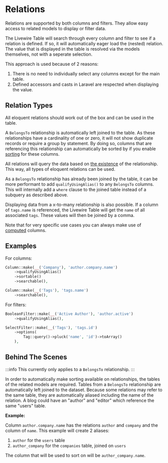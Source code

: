 # Relations

Relations are supported by both columns and filters. They allow easy access to related models to display or filter data.

The Livewire Table will search through every column and filter to see if a relation is defined. If so, it will automatically eager load the (nested) relation. The value that is displayed in the table is resolved via the models themselves, not with a seperate selection.

This approach is used because of 2 reasons:

1. There is no need to individually select any columns except for the main table.
2. Defined accessors and casts in Laravel are respected when displaying the value.

## Relation Types

All eloquent relations should work out of the box and can be used in the table.

A `BelongsTo` relationship is automatically left joined to the table. As these relationships have a cardinality of one or zero, it will not show duplicate records or require a group by statement. By doing so, columns that are referencing this relationship can automatically be sorted by if you enable [sorting](/usage/columns#sortable) for these columns.

All relations will query the data based on [the existence](https://laravel.com/docs/master/eloquent-relationships#querying-relationship-existence) of the relationship. This way, all types of eloquent relations can be used.

As a `BelongsTo` relationship has already been joined by the table, it can be more performant to add `qualifyUsingAlias()` to any `BelongsTo` columns. This will internally add a `where` clause to the joined table instead of a subquery as described above.

Displaying data from a x-to-many relationship is also possible. If a column of `tags.name` is referenced, the Livewire Table will get the `name` of all associated `tags`. These values will then be joined by a comma.

Note that for very specific use cases you can always make use of [computed](/usage/columns#computed) columns.

## Examples

For columns:

```php
Column::make(__('Company'), 'author.company.name')
    ->qualifyUsingAlias()
    ->sortable()
    ->searchable(),

Column::make(__('Tags'), 'tags.name')
    ->searchable(),
```

For filters:

```php
BooleanFilter::make(__('Active Author'), 'author.active')
    ->qualifyUsingAlias(),

SelectFilter::make(__('Tags'), 'tags.id')
    ->options(
        Tag::query()->pluck('name', 'id')->toArray()
    ),
```

## Behind The Scenes

:::info
This currently only applies to a `BelongsTo` relationship.
:::

In order to automatically make sorting available on relationships, the tables of the related models are required. Tables from a `BelongsTo` relationship are automatically left joined to the dataset. Because some relations may refer to the same table, they are automatically aliased including the name of the relation. A blog could have an "author" and "editor" which reference the same "users" table.

**Example:**

Column `author.company.name` has the relations `author` and `company` and the column of `name`. This example will create 2 aliases:

1. `author` for the `users` table
2. `author_company` for the `companies` table, joined on `users`

The column that will be used to sort on will be `author_company.name`.
